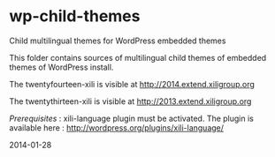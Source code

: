 wp-child-themes
===============

Child multilingual themes for WordPress embedded themes


This folder contains sources of multilingual child themes of embedded themes of WordPress install.

The twentyfourteen-xili is visible at http://2014.extend.xiligroup.org

The twentythirteen-xili is visible at http://2013.extend.xiligroup.org

*Prerequisites* : xili-language plugin must be activated. 
The plugin is available here : http://wordpress.org/plugins/xili-language/

2014-01-28
